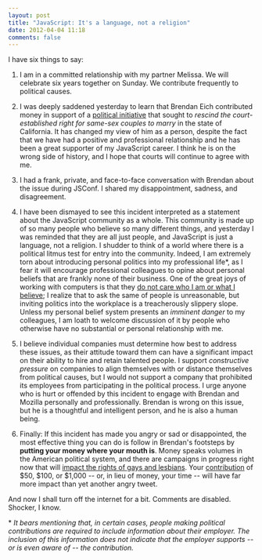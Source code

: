 ```yaml
---
layout: post
title: "JavaScript: It's a language, not a religion"
date: 2012-04-04 11:18
comments: false
---
```


I have six things to say:

1. I am in a committed relationship with my partner Melissa. We will celebrate
   six years together on Sunday. We contribute frequently to political causes.

2. I was deeply saddened yesterday to learn that Brendan Eich contributed money
   in support of a [political initiative](http://en.wikipedia.org/wiki/California_Proposition_8) that
   sought to *rescind the court-established right for same-sex couples to
   marry* in the state of California. It has changed my view of him as a
   person, despite the fact that we have had a positive and professional
   relationship and he has been a great supporter of my JavaScript career. I
   think he is on the wrong side of history, and I hope that courts will
   continue to agree with me.

3. I had a frank, private, and face-to-face conversation with Brendan about the
   issue during JSConf. I shared my disappointment, sadness, and disagreement.

4. I have been dismayed to see this incident interpreted as a statement about
   the JavaScript community as a whole. This community is made up of so many
   people who believe so many different things, and yesterday I was reminded
   that they are all just people, and JavaScript is just a language, not a
   religion.  I shudder to think of a world where there is a political litmus
   test for entry into the community.  Indeed, I am extremely torn about
   introducing personal politics into my professional life\*, as I fear it will
   encourage professional colleagues to opine about personal beliefs that are
   frankly none of their business. One of the great joys of working with
   computers is that they [do not care who I am or what I believe](http://raganwald.posterous.com/a-womans-story);
   I realize that to ask the same of people is unreasonable, but inviting
   politics into the workplace is a treacherously slippery slope. Unless my
   personal belief system presents an *imminent danger* to my colleagues, I am
   loath to welcome discussion of it by people who otherwise have no
   substantial or personal relationship with me.

5. I believe individual companies must determine how best to address these
   issues, as their attitude toward them can have a significant impact on their
   ability to hire and retain talented people. I support *constructive
   pressure* on companies to align themselves with or distance themselves from
   political causes, but I would not support a company that prohibited its
   employees from participating in the political process. I urge anyone who is
   hurt or offended by this incident to engage with Brendan and Mozilla
   personally and professionally. Brendan is wrong on this issue, but he is a
   thoughtful and intelligent person, and he is also a human being.

6. Finally: If this incident has made you angry or sad or disappointed, the most effective
   thing you can do is follow in Brendan's footsteps by **putting your money
   where your mouth is**. Money speaks volumes in the American political
   system, and there are campaigns in progress right now that will [impact the rights of gays and lesbians](http://www.protectncfamilies.org/).
   Your [contribution](https://protectallncfamilies.ngpvanhost.com/crmapi/contribute)
   of $50, $100, or $1,000 -- or, in lieu of money, your time -- will have far
   more impact than yet another angry tweet.

And now I shall turn off the internet for a bit. Comments are disabled.
Shocker, I know.

\* *It bears mentioning that, in certain cases, people making political
contributions are required to include information about their employer. The
inclusion of this information does not indicate that the employer supports --
or is even aware of -- the contribution.*

